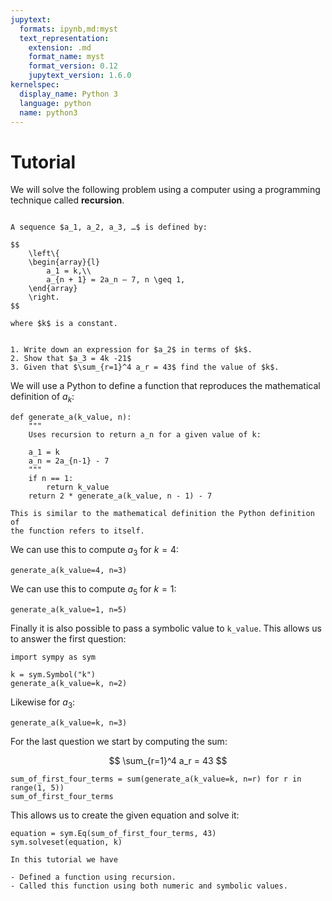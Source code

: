 ```yaml
---
jupytext:
  formats: ipynb,md:myst
  text_representation:
    extension: .md
    format_name: myst
    format_version: 0.12
    jupytext_version: 1.6.0
kernelspec:
  display_name: Python 3
  language: python
  name: python3
---
```


# Tutorial

We will solve the following problem using a computer using a programming
technique called **recursion**.

```{admonition} Problem

A sequence $a_1, a_2, a_3, …$ is defined by:

$$
    \left\{
    \begin{array}{l}
        a_1 = k,\\
        a_{n + 1} = 2a_n – 7, n \geq 1,
    \end{array}
    \right.
$$

where $k$ is a constant.


1. Write down an expression for $a_2$ in terms of $k$.
2. Show that $a_3 = 4k -21$
3. Given that $\sum_{r=1}^4 a_r = 43$ find the value of $k$.
```

We will use a Python to define a function that reproduces the mathematical
definition of $a_k$:

```{code-cell} ipython3
def generate_a(k_value, n):
    """
    Uses recursion to return a_n for a given value of k:

    a_1 = k
    a_n = 2a_{n-1} - 7
    """
    if n == 1:
        return k_value
    return 2 * generate_a(k_value, n - 1) - 7
```

```{attention}
This is similar to the mathematical definition the Python definition of
the function refers to itself.
```

We can use this to compute $a_3$ for $k=4$:

```{code-cell} ipython3
generate_a(k_value=4, n=3)
```

We can use this to compute $a_5$ for $k=1$:

```{code-cell} ipython3
generate_a(k_value=1, n=5)
```

Finally it is also possible to pass a symbolic value to `k_value`. This allows
us to answer the first question:

```{code-cell} ipython3
import sympy as sym

k = sym.Symbol("k")
generate_a(k_value=k, n=2)
```

Likewise for $a_3$:

```{code-cell} ipython3
generate_a(k_value=k, n=3)
```

For the last question we start by computing the sum:

$$
    \sum_{r=1}^4 a_r = 43
$$

```{code-cell} ipython3
sum_of_first_four_terms = sum(generate_a(k_value=k, n=r) for r in range(1, 5))
sum_of_first_four_terms
```

This allows us to create the given equation and solve it:

```{code-cell} ipython3
equation = sym.Eq(sum_of_first_four_terms, 43)
sym.solveset(equation, k)
```

```{important}
In this tutorial we have

- Defined a function using recursion.
- Called this function using both numeric and symbolic values.
```
